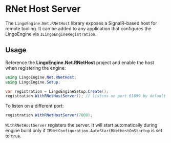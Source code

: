 # RNet Host Server

The `LingoEngine.Net.RNetHost` library exposes a SignalR-based host for remote tooling. It can be added to any application that configures the LingoEngine via `ILingoEngineRegistration`.

## Usage

Reference the **LingoEngine.Net.RNetHost** project and enable the host when registering the engine:

```csharp
using LingoEngine.Net.RNetHost;
using LingoEngine.Setup;

var registration = LingoEngineSetup.Create();
registration.WithRNetHostServer(); // listens on port 61699 by default
```

To listen on a different port:

```csharp
registration.WithRNetHostServer(7000);
```

`WithRNetHostServer` registers the server. It will start automatically during engine build only if `IRNetConfiguration.AutoStartRNetHostOnStartup` is set to `true`.
